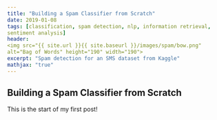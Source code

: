 ```yaml
---
title: "Building a Spam Classifier from Scratch"
date: 2019-01-08
tags: [classification, spam detection, nlp, information retrieval,
sentiment analysis]
header:
<img src="{{ site.url }}{{ site.baseurl }}/images/spam/bow.png"
alt="Bag of Words" height="190" width="190">
excerpt: "Spam detection for an SMS dataset from Kaggle"
mathjax: "true"
---
```


## Building a Spam Classifier from Scratch


This is the start of my first post!
